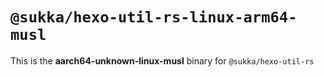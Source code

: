 # `@sukka/hexo-util-rs-linux-arm64-musl`

This is the **aarch64-unknown-linux-musl** binary for `@sukka/hexo-util-rs`
